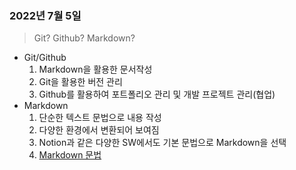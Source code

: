 ### 2022년 7월 5일

> Git? Github? Markdown?



- Git/Github
  1. Markdown을 활용한 문서작성
  2. Git을 활용한 버전 관리
  3. Github를 활용하여 포트폴리오 관리 및 개발 프로젝트 관리(협업)
- Markdown
  1. 단순한 텍스트 문법으로 내용 작성
  2. 다양한 환경에서 변환되어 보여짐
  3. Notion과 같은 다양한 SW에서도 기본 문법으로 Markdown을 선택
  4. [Markdown 문법](./markdown.md)





